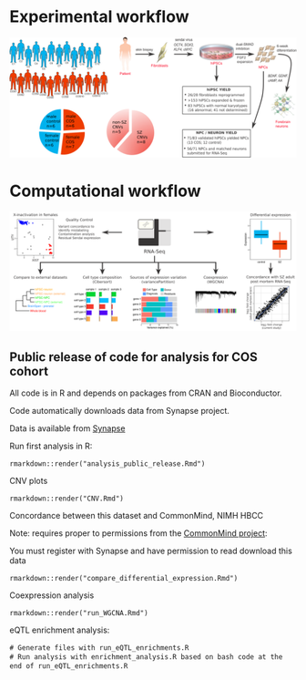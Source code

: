 
# Experimental workflow
<img src="image/Study_design_v2.png" width="900">

# Computational workflow
<img src="image/Computational_workflow.png" width="900">

## Public release of code for analysis for COS cohort 

All code is in R and depends on packages from CRAN and Bioconductor.


Code automatically downloads data from Synapse project.

Data is available from [Synapse](https://www.synapse.org/hiPSC_COS)

Run first analysis in R: 
```
rmarkdown::render("analysis_public_release.Rmd")
```

CNV plots
```
rmarkdown::render("CNV.Rmd")
```


Concordance between this dataset and CommonMind, NIMH HBCC

Note: requires proper to permissions from the [CommonMind project](https://www.synapse.org/#!Synapse:syn2759792): 

You must register with Synapse and have permission to read download this data
```
rmarkdown::render("compare_differential_expression.Rmd")
```

Coexpression analysis
```
rmarkdown::render("run_WGCNA.Rmd")
```

eQTL enrichment analysis:
```
# Generate files with run_eQTL_enrichments.R 
# Run analysis with enrichment_analysis.R based on bash code at the end of run_eQTL_enrichments.R
```
